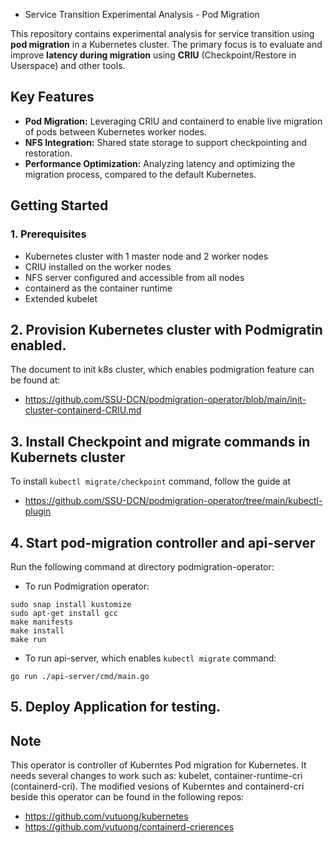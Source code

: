 * Service Transition Experimental Analysis - Pod Migration

This repository contains experimental analysis for service transition using **pod migration** in a Kubernetes cluster. The primary focus is to evaluate and improve **latency during migration** using **CRIU** (Checkpoint/Restore in Userspace) and other tools.

## Key Features

* **Pod Migration:** Leveraging CRIU and containerd to enable live migration of pods between Kubernetes worker nodes.
* **NFS Integration:** Shared state storage to support checkpointing and restoration.
* **Performance Optimization:** Analyzing latency and optimizing the migration process, compared to the default Kubernetes.

## Getting Started

### 1. Prerequisites

* Kubernetes cluster with 1 master node and 2 worker nodes
* CRIU installed on the worker nodes
* NFS server configured and accessible from all nodes
* containerd as the container runtime
* Extended kubelet

## 2. Provision Kubernetes cluster with Podmigratin enabled.

 The document to init k8s cluster, which enables podmigration feature can be found at:

* https://github.com/SSU-DCN/podmigration-operator/blob/main/init-cluster-containerd-CRIU.md

## 3. Install Checkpoint and migrate commands in Kubernets cluster

To install ``kubectl migrate/checkpoint`` command, follow the guide at

* https://github.com/SSU-DCN/podmigration-operator/tree/main/kubectl-plugin

## 4. Start pod-migration controller and api-server

Run the following command at directory podmigration-operator:

* To run Podmigration operator:

```
sudo snap install kustomize
sudo apt-get install gcc
make manifests
make install
make run
```

* To run api-server, which enables ``kubectl migrate`` command:

```
go run ./api-server/cmd/main.go
```

## 5. Deploy Application for testing.


## Note

This operator is controller of Kuberntes Pod migration for Kubernetes. It needs several changes to work such as: kubelet, container-runtime-cri (containerd-cri). The modified vesions of Kuberntes and containerd-cri beside this operator can be found in the following repos:

* https://github.com/vutuong/kubernetes
* https://github.com/vutuong/containerd-crierences
